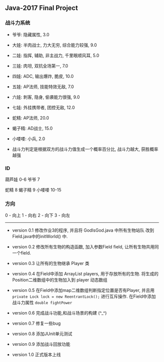 ## Java-2017 Final Project


### 战斗力系统

- 爷爷: 隐藏属性, 3.0

- 大娃: 半肉战士, 力大无穷, 综合能力较强, 9.0

- 二娃: 指挥, 辅助, 非主战力, 千里眼顺风耳, 5.0

- 三娃: 肉坦, 双抗全场第一, 7.0

- 四娃: ADC, 输出爆炸, 脆皮, 10.0

- 五娃: AP法师, 技能特效无敌, 7.0

- 六娃: 刺客, 隐身, 偷袭能力很强, 9.0

- 七娃: 外挂携带者, 团控无敌, 12.0


- 蛇精: AP法师, 20.0

- 蝎子精: AD战士, 15.0

- 小喽喽: 小兵, 2.0

- 战斗力判定是根据双方的战斗力值生成一个概率百分比, 战斗力越大, 获胜概率越强


### ID

葫芦娃  0-6
爷爷    7

蛇精    8
蝎子精  9
小喽喽  10-15


### 方向

0 - 向上
1 - 向右
2 - 向下
3 - 向左  

----

- version 0.1 修改作业3的程序, 并且将 GodIsGod.java 中所有生物站队 改到 Field.java中的initWorld() 中.

- version 0.2 修改所有生物的构造函数, 加入参数Field field, 让所有生物共用同一个field.

- version 0.3 让所有的生物继承 Player 类

- version 0.4 在Field中添加 ArrayList players, 用于存放所有的生物. 将生成的Position二维数组中的生物加入到 player 动态数组

- version 0.5 在Field中添加map二维数组判断指定位置是否有Player, 并且用 `private Lock lock = new ReentrantLock();` 进行互斥操作. 
在Field中添加战斗力属性 `double fightPower`

- version 0.6 完成战斗功能,和战斗场景的构建 (^_^)

- version 0.7 修复一些bug

- version 0.8 添加JUnit单元测试

- version 0.9 添加战斗回放功能

- version 1.0 正式版本上线























